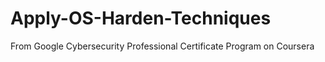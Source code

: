 # Apply-OS-Harden-Techniques
From Google Cybersecurity Professional Certificate Program on Coursera
